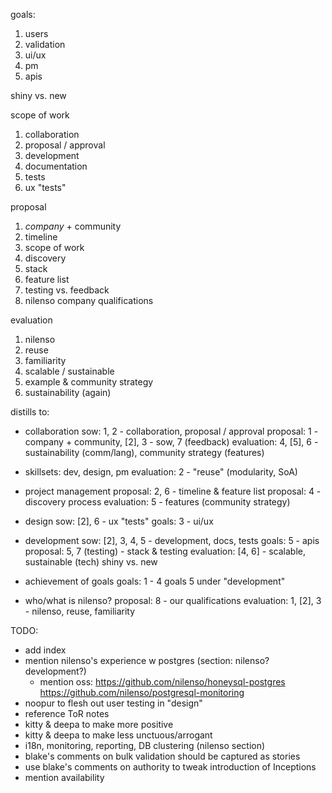 
goals:
1. users
2. validation
3. ui/ux
4. pm
5. apis

shiny vs. new

scope of work
1. collaboration
2. proposal / approval
3. development
4. documentation
5. tests
6. ux "tests"

proposal
1. *company* + community
2. timeline
3. scope of work
4. discovery
5. stack
6. feature list
7. testing vs. feedback
8. nilenso company qualifications

evaluation
1. nilenso
2. reuse
3. familiarity
4. scalable / sustainable
5. example & community strategy
6. sustainability (again)


distills to:

- collaboration
  sow: 1, 2 - collaboration, proposal / approval
  proposal: 1 - company + community, [2], 3 - sow, 7 (feedback)
  evaluation: 4, [5], 6 - sustainability (comm/lang), community strategy (features)

- skillsets: dev, design, pm
  evaluation: 2 - "reuse" (modularity, SoA)

- project management
  proposal: 2, 6 - timeline & feature list
  proposal: 4 - discovery process
  evaluation: 5 - features (community strategy)

- design
  sow: [2], 6 - ux "tests"
  goals: 3 - ui/ux

- development
  sow: [2], 3, 4, 5 - development, docs, tests
  goals: 5 - apis
  proposal: 5, 7 (testing) - stack & testing
  evaluation: [4, 6] - scalable, sustainable (tech)
  shiny vs. new

- achievement of goals
  goals: 1 - 4
  goals 5 under "development"

- who/what is nilenso?
  proposal: 8 - our qualifications
  evaluation: 1, [2], 3 - nilenso, reuse, familiarity


TODO:

- add index
- mention nilenso's experience w postgres (section: nilenso? development?)
  - mention oss: https://github.com/nilenso/honeysql-postgres
                 https://github.com/nilenso/postgresql-monitoring
- noopur to flesh out user testing in "design"
- reference ToR notes
- kitty & deepa to make more positive
- kitty & deepa to make less unctuous/arrogant
- i18n, monitoring, reporting, DB clustering (nilenso section)
- blake's comments on bulk validation should be captured as stories
- use blake's comments on authority to tweak introduction of Inceptions
- mention availability
